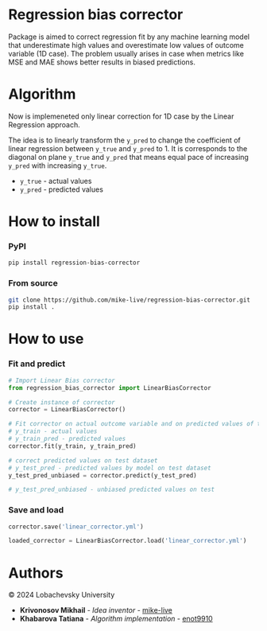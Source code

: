# Regression bias corrector

Package is aimed to correct regression fit by any machine learning model that underestimate high values and overestimate low values of outcome variable (1D case). The problem usually arises in case when metrics like MSE and MAE shows better results in biased predictions.

# Algorithm

Now is implemeneted only linear correction for 1D case by the Linear Regression approach.

The idea is to linearly transform the `y_pred` to change the coefficient of linear regression between `y_true` and `y_pred` to 1. It is corresponds to the diagonal on plane `y_true` and `y_pred` that means equal pace of increasing `y_pred` with increasing `y_true`. 
- `y_true` - actual values
- `y_pred` - predicted values


# How to install

### PyPI
```bash
pip install regression-bias-corrector
```

### From source
```bash
git clone https://github.com/mike-live/regression-bias-corrector.git
pip install .
```

# How to use

### Fit and predict
```python
# Import Linear Bias corrector
from regression_bias_corrector import LinearBiasCorrector

# Create instance of corrector
corrector = LinearBiasCorrector()

# Fit corrector on actual outcome variable and on predicted values of the model for train dataset
# y_train - actual values
# y_train_pred - predicted values
corrector.fit(y_train, y_train_pred)

# correct predicted values on test dataset
# y_test_pred - predicted values by model on test dataset
y_test_pred_unbiased = corrector.predict(y_test_pred)

# y_test_pred_unbiased - unbiased predicted values on test
```

### Save and load

```python
corrector.save('linear_corrector.yml')

loaded_corrector = LinearBiasCorrector.load('linear_corrector.yml')
```

# Authors
&copy; 2024 Lobachevsky University

* **Krivonosov Mikhail** - *Idea inventor* - [mike-live](https://github.com/mike-live)
* **Khabarova Tatiana** - *Algorithm implementation* - [enot9910](https://github.com/enot9910)
